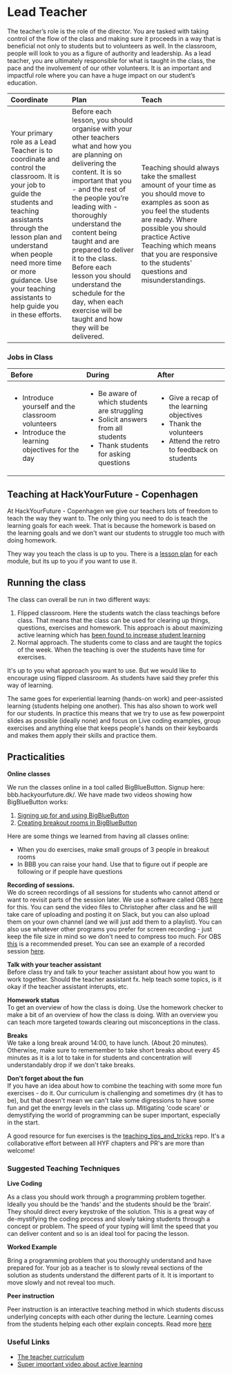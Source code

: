 # Lead Teacher

The teacher’s role is the role of the director. You are tasked with taking control of the flow of the class and making sure it proceeds in a way that is beneficial not only to students but to volunteers as well. In the classroom, people will look to you as a figure of authority and leadership. As a lead teacher, you are ultimately responsible for what is taught in the class, the pace and the involvement of our other volunteers. It is an important and impactful role where you can have a huge impact on our student’s education.

| Coordinate                                                                                                                                                                                                                                                                                        | Plan                                                                                                                                                                                                                                                                                                                                                                                                                                      | Teach                                                                                                                                                                                                                                                                            |
| :------------------------------------------------------------------------------------------------------------------------------------------------------------------------------------------------------------------------------------------------------------------------------------------------ | :---------------------------------------------------------------------------------------------------------------------------------------------------------------------------------------------------------------------------------------------------------------------------------------------------------------------------------------------------------------------------------------------------------------------------------------- | :------------------------------------------------------------------------------------------------------------------------------------------------------------------------------------------------------------------------------------------------------------------------------- |
| Your primary role as a Lead Teacher is to coordinate and control the classroom. It is your job to guide the students and teaching assistants through the lesson plan and understand when people need more time or more guidance. Use your teaching assistants to help guide you in these efforts. | Before each lesson, you should organise with your other teachers what and how you are planning on delivering the content. It is so important that you - and the rest of the people you’re leading with - thoroughly understand the content being taught and are prepared to deliver it to the class. Before each lesson you should understand the schedule for the day, when each exercise will be taught and how they will be delivered. | Teaching should always take the smallest amount of your time as you should move to examples as soon as you feel the students are ready. Where possible you should practice Active Teaching which means that you are responsive to the students' questions and misunderstandings. |

### Jobs in Class

<table>
  <thead>
    <tr>
      <th style="text-align:left">Before</th>
      <th style="text-align:left">During</th>
      <th style="text-align:left">After</th>
    </tr>
  </thead>
  <tbody>
    <tr>
      <td style="text-align:left">
        <ul>
          <li>Introduce yourself and the classroom volunteers</li>
          <li>Introduce the learning objectives for the day</li>
        </ul>
      </td>
      <td style="text-align:left">
        <ul>
          <li>Be aware of which students are struggling</li>
          <li>Solicit answers from all students</li>
          <li>Thank students for asking questions</li>
        </ul>
      </td>
      <td style="text-align:left">
        <ul>
          <li>Give a recap of the learning objectives</li>
          <li>Thank the volunteers</li>
          <li>Attend the retro to feedback on students</li>
        </ul>
      </td>
    </tr>
  </tbody>
</table>

## Teaching at HackYourFuture - Copenhagen

At HackYourFuture - Copenhagen we give our teachers lots of freedom to teach the way they want to. The only thing you need to do is teach the learning goals for each week. That is because the homework is based on the learning goals and we don't want our students to struggle too much with doing homework.

They way you teach the class is up to you. There is a [lesson plan](https://github.com/HackYourFuture-CPH/JavaScript/blob/master/javascript2/week2/lesson-plan.md) for each module, but its up to you if you want to use it.

## Running the class

The class can overall be run in two different ways:

1. Flipped classroom. Here the students watch the class teachings before class. That means that the class can be used for clearing up things, questions, exercises and homework. This approach is about maximizing active learning which has [been found to increase student learning](https://news.harvard.edu/gazette/story/2019/09/study-shows-that-students-learn-more-when-taking-part-in-classrooms-that-employ-active-learning-strategies/)
2. Normal approach. The students come to class and are taught the topics of the week. When the teaching is over the students have time for exercises.

It's up to you what approach you want to use. But we would like to encourage using flipped classroom. As students have said they prefer this way of learning.

The same goes for experiential learning (hands-on work) and peer-assisted learning (students helping one another). This has also shown to work well for our students. In practice this means that we try to use as few powerpoint slides as possible (ideally none) and focus on Live coding examples, group exercises and anything else that keeps people's hands on their keyboards and makes them apply their skills and practice them.

## Practicalities

**Online classes**

We run the classes online in a tool called BigBlueButton. Signup here: bbb.hackyourfuture.dk/. We have made two videos showing how BigBlueButton works:

1. [Signing up for and using BigBlueButton](https://www.youtube.com/watch?v=1a7mosbd02c)
2. [Creating breakout rooms in BigBlueButton](https://www.youtube.com/watch?v=lljwGimOBYQ)

Here are some things we learned from having all classes online:

- When you do exercises, make small groups of 3 people in breakout rooms
- In BBB you can raise your hand. Use that to figure out if people are following or if people have questions

**Recording of sessions.** <br>
We do screen recordings of all sessions for students who cannot attend or want to revisit parts of the session later. We use a software called OBS [here](https://obsproject.com/) for this. You can send the video files to Christopher after class and he will take care of uploading and posting it on Slack, but you can also upload them on your own channel (and we will just add them to a playlist). You can also use whatever other programs you prefer for screen recording - just keep the file size in mind so we don't need to compress too much. For OBS [this](https://photography.tutsplus.com/tutorials/obs-for-screen-recording-video-and-output-settings--cms-28542) is a recommended preset. You can see an example of a recorded session [here](https://www.youtube.com/edit?o=U&video_id=72CMjs61vIw).

**Talk with your teacher assistant** <br>
Before class try and talk to your teacher assistant about how you want to work together. Should the teacher assistant fx. help teach some topics, is it okay if the teacher assistant interupts, etc.

**Homework status** <br>
To get an overview of how the class is doing. Use the homework checker to make a bit of an overview of how the class is doing. With an overview you can teach more targeted towards clearing out misconceptions in the class.

**Breaks** <br>
We take a long break around 14:00, to have lunch. (About 20 minutes). Otherwise, make sure to rememember to take short breaks about every 45 minutes as it is a lot to take in for students and concentration will understandably drop if we don't take breaks.

**Don't forget about the fun** <br>
If you have an idea about how to combine the teaching with some more fun exercises - do it. Our curriculum is challenging and sometimes dry (it has to be), but that doesn't mean we can't take some digressions to have some fun and get the energy levels in the class up. Mitigating 'code scare' or demystifying the world of programming can be super important, especially in the start. <p>
A good resource for fun exercises is the [teaching_tips_and_tricks](https://github.com/HackYourFuture/teaching_tips_tricks) repo. It's a collaborative effort between all HYF chapters and PR's are more than welcome!

### Suggested Teaching Techniques

**Live Coding**

As a class you should work through a programming problem together. Ideally you should be the ‘hands’ and the students should be the ‘brain’. They should direct every keystroke of the solution. This is a great way of de-mystifying the coding process and slowly taking students through a concept or problem. The speed of your typing will limit the speed that you can deliver content and so is an ideal tool for pacing the lesson.

**Worked Example**

Bring a programming problem that you thoroughly understand and have prepared for. Your job as a teacher is to slowly reveal sections of the solution as students understand the different parts of it. It is important to move slowly and not reveal too much.

**Peer instruction**

Peer instruction is an interactive teaching method in which students discuss underlying concepts with each other during the lecture. Learning comes from the students helping each other explain concepts. Read more [here](https://hyfbe.gitbook.io/teacher-curriculum/topics/peer-instruction)

### Useful Links

- [The teacher curriculum](https://hyfbe.gitbook.io/teacher-curriculum)
- [Super important video about active learning](https://www.youtube.com/watch?v=Z9orbxoRofI)
